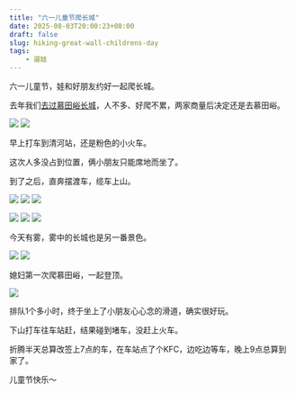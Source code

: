 ```yaml
---
title: "六一儿童节爬长城"
date: 2025-08-03T20:00:23+08:00
draft: false
slug: hiking-great-wall-childrens-day
tags:
    - 遛娃
---
```


六一儿童节，娃和好朋友约好一起爬长城。

去年我们[去过慕田峪长城](https://liudon.com/posts/climbing-mutianyu-great-wall-on-october-1st/)，人不多、好爬不累，两家商量后决定还是去慕田峪。

![](./WechatIMG189.jpg)
![](./WechatIMG190.jpg)

早上打车到清河站，还是粉色的小火车。

这次人多没占到位置，俩小朋友只能席地而坐了。

到了之后，直奔摆渡车，缆车上山。

![](./WechatIMG191.jpg)
![](./WechatIMG192.jpg)
![](./WechatIMG193.jpg)

![](./WechatIMG194.jpg)
![](./WechatIMG196.jpg)
![](./WechatIMG197.jpg)

今天有雾，雾中的长城也是另一番景色。

![](./WechatIMG13223.jpg)
![](./WechatIMG13224.jpg)

媳妇第一次爬慕田峪，一起登顶。

![](./WechatIMG13225.jpg)

排队1个多小时，终于坐上了小朋友心心念的滑道，确实很好玩。

下山打车往车站赶，结果碰到堵车，没赶上火车。

折腾半天总算改签上7点的车，在车站点了个KFC，边吃边等车，晚上9点总算到家了。

儿童节快乐～ 